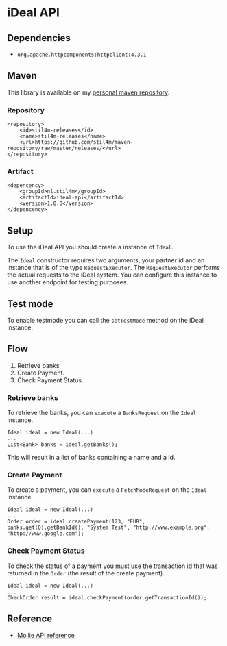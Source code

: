 # iDeal API


## Dependencies

* `org.apache.httpcomponents:httpclient:4.3.1`


## Maven
This library is available on my [personal maven repository](https://github.com/stil4m/maven-repository).

### Repository
```
<repository>
    <id>stil4m-releases</id>
    <name>stil4m-releases</name>
    <url>https://github.com/stil4m/maven-repository/raw/master/releases/</url>
</repository>
```

### Artifact
```
<depencency>
    <groupId>nl.stil4m</groupId>
    <artifactId>ideal-api</artifactId>
    <version>1.0.0</version>
</depencency>
```

## Setup
To use the iDeal API you should create a instance of `Ideal`.

The `Ideal` constructor requires two arguments, your partner id and an instance that is of the type `RequestExecutor`. The `RequestExecutor` performs the actual requests to the iDeal system. You can configure this instance to use another endpoint for testing purposes.

## Test mode
To enable testmode you can call the `setTestMode` method on the iDeal instance.


## Flow

1. Retrieve banks
2. Create Payment.
3. Check Payment Status.


### Retrieve banks
To retrieve the banks, you can `execute` a `BanksRequest` on the `Ideal` instance.

```
Ideal ideal = new Ideal(...)
...
List<Bank> banks = ideal.getBanks();
```

This will result in a list of banks containing a name and a id.

### Create Payment

To create a payment, you can `execute` a `FetchModeRequest` on the `Ideal` instance.


```
Ideal ideal = new Ideal(...)
...
Order order = ideal.createPayment(123, "EUR", banks.get(0).getBankId(), "System Test", "http://www.example.org", "http://www.google.com");
```

### Check Payment Status

To check the status of a payment you must use the transaction id that was returned in the `Order` (the result of the create payment).
 
```
Ideal ideal = new Ideal(...)
...
CheckOrder result = ideal.checkPayment(order.getTransactionId());
```

## Reference

- [Mollie API reference][1]


[1]: http://www.mollie.nl/support/documentatie/betaaldiensten/ideal